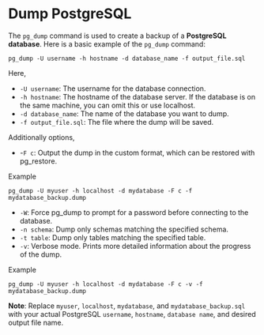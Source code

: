 # Dump PostgreSQL
The `pg_dump` command is used to create a backup of a **PostgreSQL database**. Here is a basic example of the `pg_dump` command:
```
pg_dump -U username -h hostname -d database_name -f output_file.sql
```

Here,
- `-U username`: The username for the database connection.
- `-h hostname`: The hostname of the database server. If the database is on the same machine, you can omit this or use localhost.
- `-d database_name`: The name of the database you want to dump.
- `-f output_file.sql`: The file where the dump will be saved.

Additionally options,
- -`F c`: Output the dump in the custom format, which can be restored with pg_restore.

Example
```
pg_dump -U myuser -h localhost -d mydatabase -F c -f mydatabase_backup.dump
```
- `-W`: Force pg_dump to prompt for a password before connecting to the database.
- `-n schema`: Dump only schemas matching the specified schema.
- `-t table`: Dump only tables matching the specified table.
- `-v`: Verbose mode. Prints more detailed information about the progress of the dump.

Example
```
pg_dump -U myuser -h localhost -d mydatabase -F c -v -f mydatabase_backup.dump
```

**Note**: Replace `myuser`, `localhost`, `mydatabase`, and `mydatabase_backup.sql` with your actual PostgreSQL `username`, `hostname`, `database name`, and desired output file name.